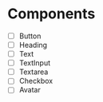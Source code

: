 # Components

- [ ] Button
- [ ] Heading
- [ ] Text
- [ ] TextInput
- [ ] Textarea
- [ ] Checkbox
- [ ] Avatar

